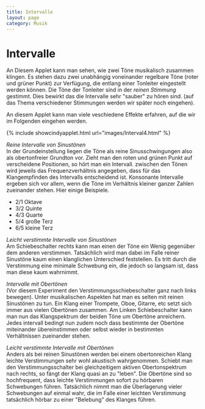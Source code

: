 ```yaml
---
title: Intervalle
layout: page
category: Musik
---
```


# Intervalle

An Diesem Applet kann man sehen, wie zwei Töne musikalisch zusammen klingen. Es stehen dazu zwei unabhängig voneinander regelbare
Töne (roter und grüner Punkt) zur Verfügung, die entlang einer Tonleiter eingestellt werden können.
Die Töne der Tonleiter sind in der _reinen Stimmung_ gestimmt. Dies bewirkt das die Intervalle sehr "sauber" zu hören sind.
(auf das Thema verschiedener Stimmungen werden wir später noch eingehen).

An diesem Applet kann man viele veschiedene Effekte erfahren, auf die wir im Folgenden eingehen werden.

{% include showcindyapplet.html url="images/Interval4.html" %}


*Reine Intervalle von Sinustönen* <br />
In der Grundeinstellung liegen die Töne als reine Sinusschwingungen also als obertonfreier Grundton vor.
Zieht man den roten und grünen Punkt auf verscheidene Positionen, so hört man ein Intervall.
zwischen den Tönen wird jeweils das Frequenzverhältnis angegeben, dass für das Klangempfinden des Intervalls entscheidend ist. Konsonante Intervalle ergeben sich vor allem,
wenn die Töne im Verhältnis kleiner ganzer Zahlen zueinander stehen. Hier einige Beispiele.

   * 2/1 Oktave
   * 3/2 Quinte
   * 4/3 Quarte
   * 5/4 große Terz
   * 6/5 kleine Terz

*Leicht verstimmte Intervalle von Sinustönen* <br />
Am Schiebeschalter rechts kann man einen der Töne ein Wenig gegenüber dem
anderen verstimmen. Tatsächlich wird man dabei im Falle reiner Sinustöne kaum einen klanglichen Unterschied
feststellen. Es tritt durch die Verstimmung eine minimale Schwebung ein, die jedoch so langsam ist,
dass man diese kaum wahrnimmt.

*Intervalle mit Obertönen* <br />
(Vor diesem Experiment den Verstimmungsschiebeschalter ganz  nach links bewegen).
Unter musikalischen Aspekten hat man es selten mit reinen Sinustönen zu tun.
Ein Klang einer Trompete, Oboe, Gitarre, etc setzt sich immer aus vielen Obertönen
zusammen. Am Linken Schiebeschalter kann man nun das Klangspektrum der beiden
Töne um Obertöne anreichern. Jedes intervall bedingt nun zudem noch dass bestimmte der
Obertöne miteinander übereinstimmen oder selbst wieder in bestimmten Verhältnissen zueinander stehen.

*Leicht verstimmte Intervalle mit Obertönen* <br />
Anders als bei reinen Sinustönen werden bei einem obertonreichen Klang leichte Verstimmungen
sehr wohl akustisch wahrgenommen. Schiebt man den Verstimmungsschalter bei gleichzeitigem aktiven
Obertonspektrum nach rechts, so fängt der Klang quasi an zu "leben". Die Obertöne sind so hochfrequent, dass
leichte Verstimmungen sofort zu hörbaren Schwebungen führen. Tatsächlich nimmt man die Überlagerung vieler
Schwebungen auf einmal wahr, die im Falle einer leichten Verstimmung tatsächlich hörbar zu einer
"Belebung" des Klanges führen.
